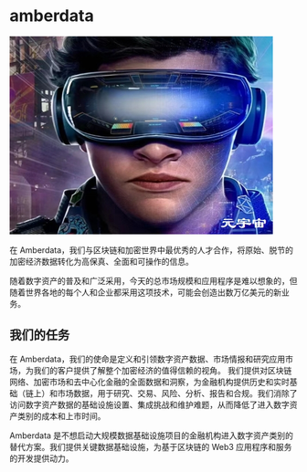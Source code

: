 # amberdata

![](64ae5a7961e53fd102c266db4e8f115.jpg)

在 Amberdata，我们与区块链和加密世界中最优秀的人才合作，将原始、脱节的加密经济数据转化为高保真、全面和可操作的信息。

随着数字资产的普及和广泛采用，今天的总市场规模和应用程序是难以想象的，但随着世界各地的每个人和企业都采用这项技术，可能会创造出数万亿美元的新业务。

## 我们的任务

在 Amberdata，我们的使命是定义和引领数字资产数据、市场情报和研究应用市场，为我们的客户提供了解整个加密经济的值得信赖的视角。 我们提供对区块链网络、加密市场和去中心化金融的全面数据和洞察，为金融机构提供历史和实时基础（链上）和市场数据，用于研究、交易、风险、分析、报告和合规。我们消除了访问数字资产数据的基础设施设置、集成挑战和维护难题，从而降低了进入数字资产类别的成本和上市时间。

Amberdata 是不想启动大规模数据基础设施项目的金融机构进入数字资产类别的替代方案。我们提供关键数据基础设施，为基于区块链的 Web3 应用程序和服务的开发提供动力。



